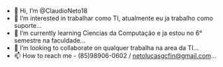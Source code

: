 - 👋 Hi, I’m @ClaudioNeto18
- 👀 I’m interested in trabalhar como TI, atualmente eu ja trabalho como suporte...
- 🌱 I’m currently learning Ciencias da Computação e ja estou no 6° semestre na faculdade...
- 💞️ I’m looking to collaborate on qualquer trabalha na area da TI...
- 📫 How to reach me - (85)98906-0602 / netolucasgcfin@gmail.com...

<!---
ClaudioNeto18/ClaudioNeto18 is a ✨ special ✨ repository because its `README.md` (this file) appears on your GitHub profile.
You can click the Preview link to take a look at your changes.
--->

